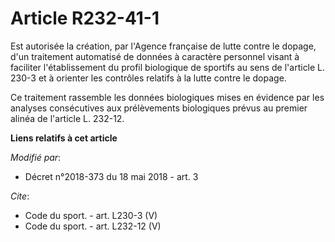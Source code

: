 # Article R232-41-1

Est autorisée la création, par l'Agence française de lutte contre le dopage, d'un traitement automatisé de données à
caractère personnel visant à faciliter l'établissement du profil biologique de sportifs au sens de l'article L. 230-3 et à
orienter les contrôles relatifs à la lutte contre le dopage. 

Ce traitement rassemble les données biologiques mises en évidence par les analyses consécutives aux prélèvements biologiques
prévus au premier alinéa de l'article L. 232-12.

**Liens relatifs à cet article**

_Modifié par_:

  - Décret n°2018-373 du 18 mai 2018 - art. 3

_Cite_:

  - Code du sport. - art. L230-3 (V)
  - Code du sport. - art. L232-12 (V)
